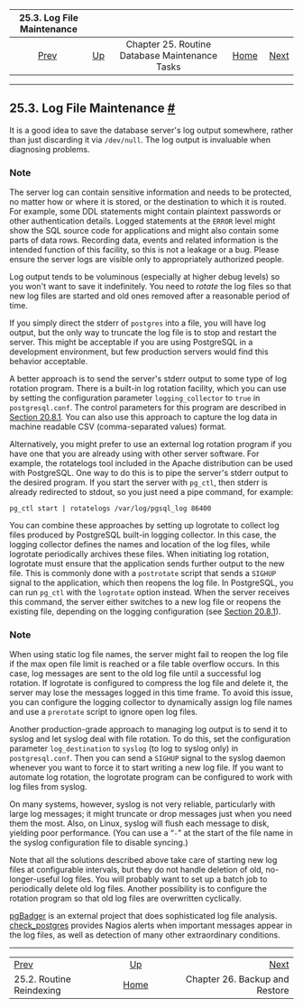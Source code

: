 <!--?xml version="1.0" encoding="UTF-8" standalone="no"?-->

|                25.3. Log File Maintenance                |                                                                         |                                                |                                                       |                                                       |
| :------------------------------------------------------: | :---------------------------------------------------------------------- | :--------------------------------------------: | ----------------------------------------------------: | ----------------------------------------------------: |
| [Prev](routine-reindex.html "25.2. Routine Reindexing")  | [Up](maintenance.html "Chapter 25. Routine Database Maintenance Tasks") | Chapter 25. Routine Database Maintenance Tasks | [Home](index.html "PostgreSQL 17devel Documentation") |  [Next](backup.html "Chapter 26. Backup and Restore") |

***

## 25.3. Log File Maintenance [#](#LOGFILE-MAINTENANCE)

[]()

It is a good idea to save the database server's log output somewhere, rather than just discarding it via `/dev/null`. The log output is invaluable when diagnosing problems.

### Note

The server log can contain sensitive information and needs to be protected, no matter how or where it is stored, or the destination to which it is routed. For example, some DDL statements might contain plaintext passwords or other authentication details. Logged statements at the `ERROR` level might show the SQL source code for applications and might also contain some parts of data rows. Recording data, events and related information is the intended function of this facility, so this is not a leakage or a bug. Please ensure the server logs are visible only to appropriately authorized people.

Log output tends to be voluminous (especially at higher debug levels) so you won't want to save it indefinitely. You need to *rotate* the log files so that new log files are started and old ones removed after a reasonable period of time.

If you simply direct the stderr of `postgres` into a file, you will have log output, but the only way to truncate the log file is to stop and restart the server. This might be acceptable if you are using PostgreSQL in a development environment, but few production servers would find this behavior acceptable.

A better approach is to send the server's stderr output to some type of log rotation program. There is a built-in log rotation facility, which you can use by setting the configuration parameter `logging_collector` to `true` in `postgresql.conf`. The control parameters for this program are described in [Section 20.8.1](runtime-config-logging.html#RUNTIME-CONFIG-LOGGING-WHERE "20.8.1. Where to Log"). You can also use this approach to capture the log data in machine readable CSV (comma-separated values) format.

Alternatively, you might prefer to use an external log rotation program if you have one that you are already using with other server software. For example, the rotatelogs tool included in the Apache distribution can be used with PostgreSQL. One way to do this is to pipe the server's stderr output to the desired program. If you start the server with `pg_ctl`, then stderr is already redirected to stdout, so you just need a pipe command, for example:

    pg_ctl start | rotatelogs /var/log/pgsql_log 86400

You can combine these approaches by setting up logrotate to collect log files produced by PostgreSQL built-in logging collector. In this case, the logging collector defines the names and location of the log files, while logrotate periodically archives these files. When initiating log rotation, logrotate must ensure that the application sends further output to the new file. This is commonly done with a `postrotate` script that sends a `SIGHUP` signal to the application, which then reopens the log file. In PostgreSQL, you can run `pg_ctl` with the `logrotate` option instead. When the server receives this command, the server either switches to a new log file or reopens the existing file, depending on the logging configuration (see [Section 20.8.1](runtime-config-logging.html#RUNTIME-CONFIG-LOGGING-WHERE "20.8.1. Where to Log")).

### Note

When using static log file names, the server might fail to reopen the log file if the max open file limit is reached or a file table overflow occurs. In this case, log messages are sent to the old log file until a successful log rotation. If logrotate is configured to compress the log file and delete it, the server may lose the messages logged in this time frame. To avoid this issue, you can configure the logging collector to dynamically assign log file names and use a `prerotate` script to ignore open log files.

Another production-grade approach to managing log output is to send it to syslog and let syslog deal with file rotation. To do this, set the configuration parameter `log_destination` to `syslog` (to log to syslog only) in `postgresql.conf`. Then you can send a `SIGHUP` signal to the syslog daemon whenever you want to force it to start writing a new log file. If you want to automate log rotation, the logrotate program can be configured to work with log files from syslog.

On many systems, however, syslog is not very reliable, particularly with large log messages; it might truncate or drop messages just when you need them the most. Also, on Linux, syslog will flush each message to disk, yielding poor performance. (You can use a “`-`” at the start of the file name in the syslog configuration file to disable syncing.)

Note that all the solutions described above take care of starting new log files at configurable intervals, but they do not handle deletion of old, no-longer-useful log files. You will probably want to set up a batch job to periodically delete old log files. Another possibility is to configure the rotation program so that old log files are overwritten cyclically.

[pgBadger](https://pgbadger.darold.net/) is an external project that does sophisticated log file analysis. [check\_postgres](https://bucardo.org/check_postgres/) provides Nagios alerts when important messages appear in the log files, as well as detection of many other extraordinary conditions.

***

|                                                          |                                                                         |                                                       |
| :------------------------------------------------------- | :---------------------------------------------------------------------: | ----------------------------------------------------: |
| [Prev](routine-reindex.html "25.2. Routine Reindexing")  | [Up](maintenance.html "Chapter 25. Routine Database Maintenance Tasks") |  [Next](backup.html "Chapter 26. Backup and Restore") |
| 25.2. Routine Reindexing                                 |          [Home](index.html "PostgreSQL 17devel Documentation")          |                        Chapter 26. Backup and Restore |
